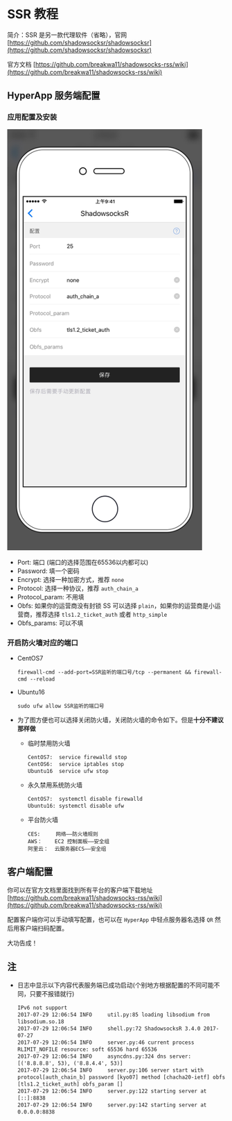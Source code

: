# SSR 教程

简介：SSR 是另一款代理软件（省略），官网 [https://github.com/shadowsocksr/shadowsocksr](https://github.com/shadowsocksr/shadowsocksr)

官方文档 [https://github.com/breakwa11/shadowsocks-rss/wiki](https://github.com/breakwa11/shadowsocks-rss/wiki)


## HyperApp 服务端配置

### 应用配置及安装

<img src=".../../images/ssr.jpg" width="450" />

* Port: 端口 (端口的选择范围在65536以内都可以)
* Password: 填一个密码
* Encrypt: 选择一种加密方式，推荐 `none`
* Protocol: 选择一种协议，推荐 `auth_chain_a`
* Protocol_param: 不用填
* Obfs: 如果你的运营商没有封锁 SS 可以选择 `plain`，如果你的运营商是小运营商，推荐选择 `tls1.2_ticket_auth` 或者 `http_simple`
* Obfs_params: 可以不填

### 开启防火墙对应的端口

  - CentOS7
    ```
    firewall-cmd --add-port=SSR监听的端口号/tcp --permanent && firewall-cmd --reload
    ```
  - Ubuntu16
    ```
    sudo ufw allow SSR监听的端口号
    ```

- 为了图方便也可以选择关闭防火墙，关闭防火墙的命令如下。但是**十分不建议那样做**

  - 临时禁用防火墙
    ```
    CentOS7:  service firewalld stop
    CentOS6:  service iptables stop
    Ubuntu16  service ufw stop
    ```
  - 永久禁用系统防火墙
    ```
    CentOS7:  systemctl disable firewalld
    Ubuntu16: systemctl disable ufw
    ```
  - 平台防火墙
    ```
    CES:     网络——防火墙规则
    AWS：    EC2 控制面板——安全组
    阿里云：  云服务器ECS——安全组
    ```

## 客户端配置

你可以在官方文档里面找到所有平台的客户端下载地址 [https://github.com/breakwa11/shadowsocks-rss/wiki](https://github.com/breakwa11/shadowsocks-rss/wiki)

配置客户端你可以手动填写配置，也可以在 `HyperApp` 中轻点服务器名选择 `QR` 然后用客户端扫码配置。

大功告成！

## 注
  - 日志中显示以下内容代表服务端已成功启动(个别地方根据配置的不同可能不同，只要不报错就行)

    ```
    IPv6 not support
    2017-07-29 12:06:54 INFO     util.py:85 loading libsodium from libsodium.so.18
    2017-07-29 12:06:54 INFO     shell.py:72 ShadowsocksR 3.4.0 2017-07-27
    2017-07-29 12:06:54 INFO     server.py:46 current process RLIMIT_NOFILE resource: soft 65536 hard 65536
    2017-07-29 12:06:54 INFO     asyncdns.py:324 dns server: [('8.8.8.8', 53), ('8.8.4.4', 53)]
    2017-07-29 12:06:54 INFO     server.py:106 server start with protocol[auth_chain_b] password [kyo07] method [chacha20-ietf] obfs [tls1.2_ticket_auth] obfs_param []
    2017-07-29 12:06:54 INFO     server.py:122 starting server at [::]:8838
    2017-07-29 12:06:54 INFO     server.py:142 starting server at 0.0.0.0:8838
    ```
